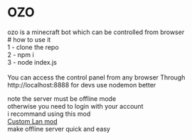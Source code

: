 <h1>OZO</h1>
<p>ozo is a minecraft bot which can be controlled from browser</pi
<br>

<br>
# how to use it <br>
1 - clone the repo<br>
2 - npm i <br>
3 - node index.js <br>
<br>
You can access the control panel from any browser 
Through http://localhost:8888
for devs use nodemon better

note the server must be offline mode<br>
otherwise you need to login with your account<br>
i recommand using this mod <br>
<a href="https://modrinth.com/mod/custom-lan">Custom Lan mod</a><br>
make offline server quick and easy<br>
